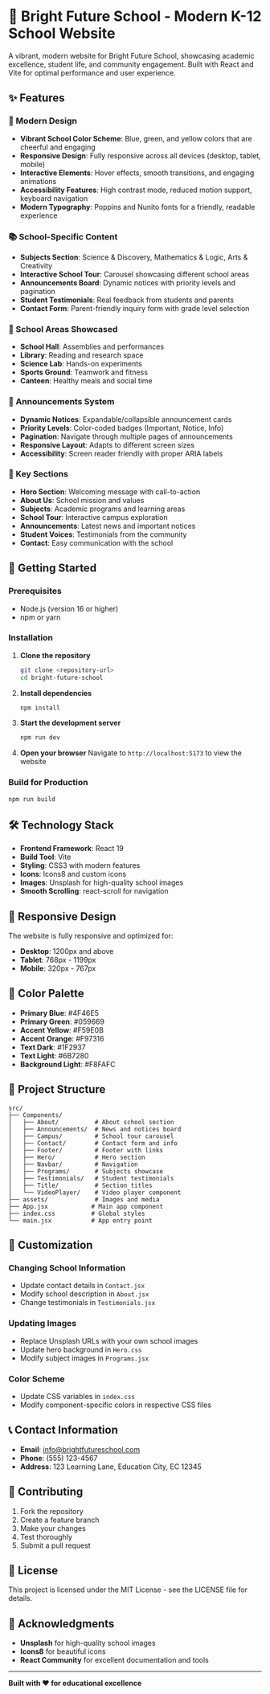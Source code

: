# 🌟 Bright Future School - Modern K-12 School Website

A vibrant, modern website for Bright Future School, showcasing academic excellence, student life, and community engagement. Built with React and Vite for optimal performance and user experience.

## ✨ Features

### 🎨 Modern Design
- **Vibrant School Color Scheme**: Blue, green, and yellow colors that are cheerful and engaging
- **Responsive Design**: Fully responsive across all devices (desktop, tablet, mobile)
- **Interactive Elements**: Hover effects, smooth transitions, and engaging animations
- **Accessibility Features**: High contrast mode, reduced motion support, keyboard navigation
- **Modern Typography**: Poppins and Nunito fonts for a friendly, readable experience

### 📚 School-Specific Content
- **Subjects Section**: Science & Discovery, Mathematics & Logic, Arts & Creativity
- **Interactive School Tour**: Carousel showcasing different school areas
- **Announcements Board**: Dynamic notices with priority levels and pagination
- **Student Testimonials**: Real feedback from students and parents
- **Contact Form**: Parent-friendly inquiry form with grade level selection

### 🏫 School Areas Showcased
- **School Hall**: Assemblies and performances
- **Library**: Reading and research space
- **Science Lab**: Hands-on experiments
- **Sports Ground**: Teamwork and fitness
- **Canteen**: Healthy meals and social time

### 📢 Announcements System
- **Dynamic Notices**: Expandable/collapsible announcement cards
- **Priority Levels**: Color-coded badges (Important, Notice, Info)
- **Pagination**: Navigate through multiple pages of announcements
- **Responsive Layout**: Adapts to different screen sizes
- **Accessibility**: Screen reader friendly with proper ARIA labels

### 🎯 Key Sections
- **Hero Section**: Welcoming message with call-to-action
- **About Us**: School mission and values
- **Subjects**: Academic programs and learning areas
- **School Tour**: Interactive campus exploration
- **Announcements**: Latest news and important notices
- **Student Voices**: Testimonials from the community
- **Contact**: Easy communication with the school

## 🚀 Getting Started

### Prerequisites
- Node.js (version 16 or higher)
- npm or yarn

### Installation

1. **Clone the repository**
   ```bash
   git clone <repository-url>
   cd bright-future-school
   ```

2. **Install dependencies**
   ```bash
   npm install
   ```

3. **Start the development server**
   ```bash
   npm run dev
   ```

4. **Open your browser**
   Navigate to `http://localhost:5173` to view the website

### Build for Production

```bash
npm run build
```

## 🛠️ Technology Stack

- **Frontend Framework**: React 19
- **Build Tool**: Vite
- **Styling**: CSS3 with modern features
- **Icons**: Icons8 and custom icons
- **Images**: Unsplash for high-quality school images
- **Smooth Scrolling**: react-scroll for navigation

## 📱 Responsive Design

The website is fully responsive and optimized for:
- **Desktop**: 1200px and above
- **Tablet**: 768px - 1199px
- **Mobile**: 320px - 767px

## 🎨 Color Palette

- **Primary Blue**: #4F46E5
- **Primary Green**: #059669
- **Accent Yellow**: #F59E0B
- **Accent Orange**: #F97316
- **Text Dark**: #1F2937
- **Text Light**: #6B7280
- **Background Light**: #F8FAFC

## 📁 Project Structure

```
src/
├── Components/
│   ├── About/          # About school section
│   ├── Announcements/  # News and notices board
│   ├── Campus/         # School tour carousel
│   ├── Contact/        # Contact form and info
│   ├── Footer/         # Footer with links
│   ├── Hero/           # Hero section
│   ├── Navbar/         # Navigation
│   ├── Programs/       # Subjects showcase
│   ├── Testimonials/   # Student testimonials
│   ├── Title/          # Section titles
│   └── VideoPlayer/    # Video player component
├── assets/             # Images and media
├── App.jsx            # Main app component
├── index.css          # Global styles
└── main.jsx           # App entry point
```

## 🔧 Customization

### Changing School Information
- Update contact details in `Contact.jsx`
- Modify school description in `About.jsx`
- Change testimonials in `Testimonials.jsx`

### Updating Images
- Replace Unsplash URLs with your own school images
- Update hero background in `Hero.css`
- Modify subject images in `Programs.jsx`

### Color Scheme
- Update CSS variables in `index.css`
- Modify component-specific colors in respective CSS files

## 📞 Contact Information

- **Email**: info@brightfutureschool.com
- **Phone**: (555) 123-4567
- **Address**: 123 Learning Lane, Education City, EC 12345

## 🤝 Contributing

1. Fork the repository
2. Create a feature branch
3. Make your changes
4. Test thoroughly
5. Submit a pull request

## 📄 License

This project is licensed under the MIT License - see the LICENSE file for details.

## 🙏 Acknowledgments

- **Unsplash** for high-quality school images
- **Icons8** for beautiful icons
- **React Community** for excellent documentation and tools

---

**Built with ❤️ for educational excellence**
